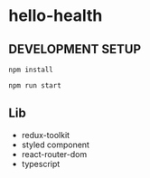 # hello-health


## DEVELOPMENT SETUP

```
npm install

npm run start
```

## Lib
- redux-toolkit
- styled component
- react-router-dom
- typescript